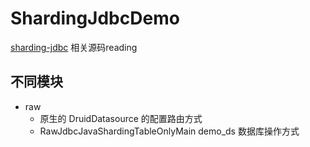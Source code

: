 # ShardingJdbcDemo
[sharding-jdbc](https://github.com/shardingjdbc) 相关源码reading

## 不同模块
- raw
  - 原生的 DruidDatasource 的配置路由方式
  - RawJdbcJavaShardingTableOnlyMain demo_ds 数据库操作方式